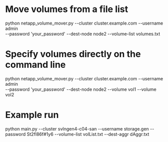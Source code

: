 # Move volumes from a file list
python netapp_volume_mover.py --cluster cluster.example.com --username admin \
  --password 'your_password' --dest-node node2 --volume-list volumes.txt

# Specify volumes directly on the command line
python netapp_volume_mover.py --cluster cluster.example.com --username admin \
  --password 'your_password' --dest-node node2 --volume vol1 --volume vol2

# Example run
python main.py --cluster svlngen4-c04-san --username storage.gen --password St2fl86f#1y6 --volume-list volList.txt --dest-aggr dAggr.txt